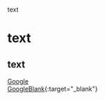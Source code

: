 text
# text
## text

[Google](https://www.google.com/)  
[GoogleBlank](https://www.google.com "This is Google"){:target="_blank"}


